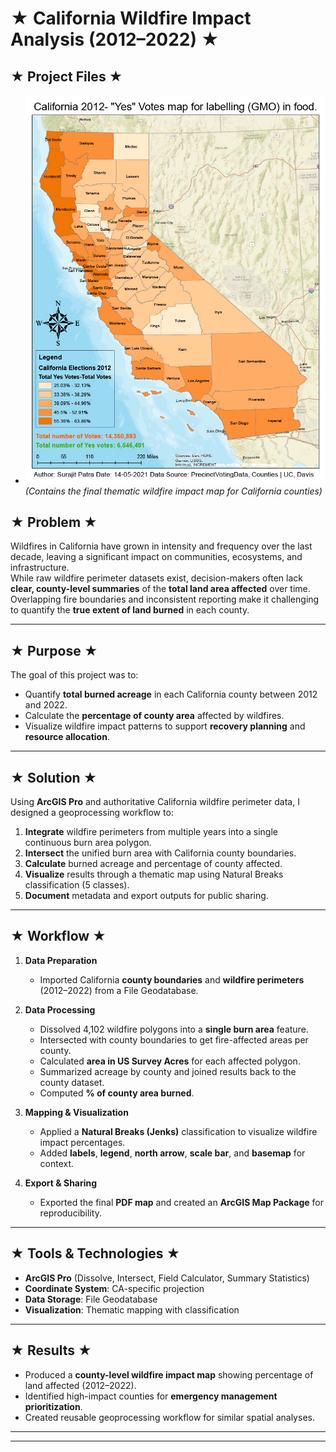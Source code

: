 # ★ California Wildfire Impact Analysis (2012–2022) ★

## ★ Project Files ★
-  ![map](images/electoral_politics.jpg)  
  *(Contains the final thematic wildfire impact map for California counties)*

## ★ Problem ★
Wildfires in California have grown in intensity and frequency over the last decade, leaving a significant impact on communities, ecosystems, and infrastructure.  
While raw wildfire perimeter datasets exist, decision-makers often lack **clear, county-level summaries** of the **total land area affected** over time.  
Overlapping fire boundaries and inconsistent reporting make it challenging to quantify the **true extent of land burned** in each county.

---

## ★ Purpose ★
The goal of this project was to:
- Quantify **total burned acreage** in each California county between 2012 and 2022.
- Calculate the **percentage of county area** affected by wildfires.
- Visualize wildfire impact patterns to support **recovery planning** and **resource allocation**.

---

## ★ Solution ★
Using **ArcGIS Pro** and authoritative California wildfire perimeter data, I designed a geoprocessing workflow to:
1. **Integrate** wildfire perimeters from multiple years into a single continuous burn area polygon.
2. **Intersect** the unified burn area with California county boundaries.
3. **Calculate** burned acreage and percentage of county affected.
4. **Visualize** results through a thematic map using Natural Breaks classification (5 classes).
5. **Document** metadata and export outputs for public sharing.

---

## ★ Workflow ★
1. **Data Preparation**
   - Imported California **county boundaries** and **wildfire perimeters** (2012–2022) from a File Geodatabase.
   
2. **Data Processing**
   - Dissolved 4,102 wildfire polygons into a **single burn area** feature.
   - Intersected with county boundaries to get fire-affected areas per county.
   - Calculated **area in US Survey Acres** for each affected polygon.
   - Summarized acreage by county and joined results back to the county dataset.
   - Computed **% of county area burned**.

3. **Mapping & Visualization**
   - Applied a **Natural Breaks (Jenks)** classification to visualize wildfire impact percentages.
   - Added **labels**, **legend**, **north arrow**, **scale bar**, and **basemap** for context.

4. **Export & Sharing**
   - Exported the final **PDF map** and created an **ArcGIS Map Package** for reproducibility.

---

## ★ Tools & Technologies ★
- **ArcGIS Pro** (Dissolve, Intersect, Field Calculator, Summary Statistics)
- **Coordinate System**: CA-specific projection
- **Data Storage**: File Geodatabase
- **Visualization**: Thematic mapping with classification

---

## ★ Results ★
- Produced a **county-level wildfire impact map** showing percentage of land affected (2012–2022).
- Identified high-impact counties for **emergency management prioritization**.
- Created reusable geoprocessing workflow for similar spatial analyses.

---



---